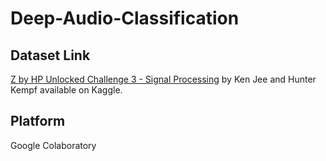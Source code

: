 # Deep-Audio-Classification

## Dataset Link
[Z by HP Unlocked Challenge 3 - Signal Processing](https://www.kaggle.com/datasets/kenjee/z-by-hp-unlocked-challenge-3-signal-processing) by Ken Jee and Hunter Kempf available on Kaggle.

## Platform
Google Colaboratory